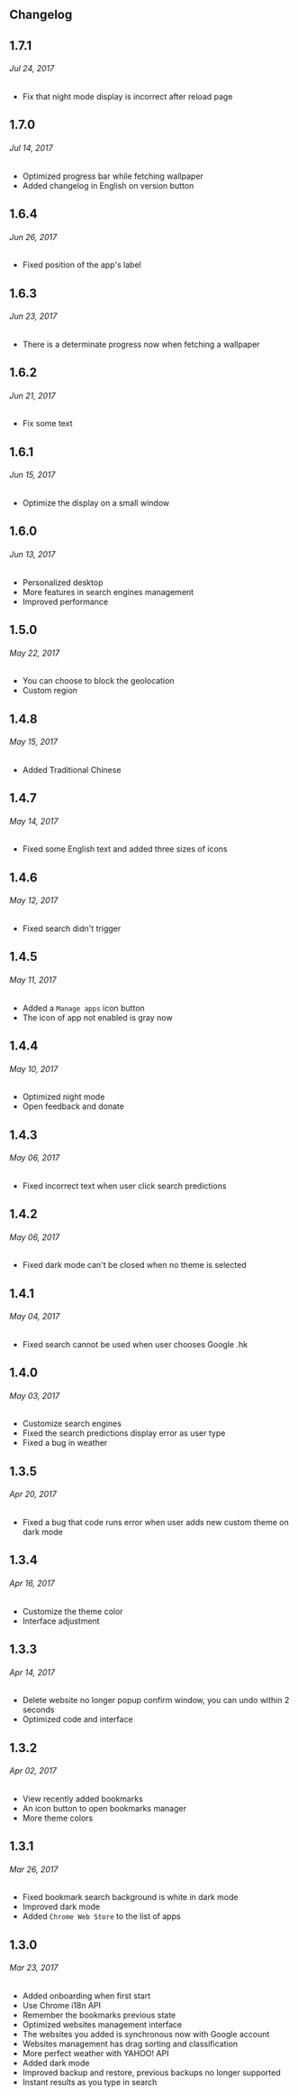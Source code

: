 ## Changelog

## 1.7.1
###### _Jul 24, 2017_
- Fix that night mode display is incorrect after reload page

## 1.7.0
###### _Jul 14, 2017_
- Optimized progress bar while fetching wallpaper
- Added changelog in English on version button

## 1.6.4
###### _Jun 26, 2017_
- Fixed position of the app's label

## 1.6.3
###### _Jun 23, 2017_
- There is a determinate progress now when fetching a wallpaper

## 1.6.2
###### _Jun 21, 2017_
- Fix some text

## 1.6.1
###### _Jun 15, 2017_
- Optimize the display on a small window

## 1.6.0
###### _Jun 13, 2017_
- Personalized desktop
- More features in search engines management
- Improved performance

## 1.5.0
###### _May 22, 2017_
- You can choose to block the geolocation
- Custom region

## 1.4.8
###### _May 15, 2017_
- Added Traditional Chinese

## 1.4.7
###### _May 14, 2017_
- Fixed some English text and added three sizes of icons

## 1.4.6
###### _May 12, 2017_
- Fixed search didn't trigger

## 1.4.5
###### _May 11, 2017_
- Added a `Manage apps` icon button
- The icon of app not enabled is gray now

## 1.4.4
###### _May 10, 2017_
- Optimized night mode
- Open feedback and donate

## 1.4.3
###### _May 06, 2017_
- Fixed incorrect text when user click search predictions

## 1.4.2
###### _May 06, 2017_
- Fixed dark mode can't be closed when no theme is selected

## 1.4.1
###### _May 04, 2017_
- Fixed search cannot be used when user chooses Google .hk

## 1.4.0
###### _May 03, 2017_
- Customize search engines
- Fixed the search predictions display error as user type
- Fixed a bug in weather

## 1.3.5
###### _Apr 20, 2017_
- Fixed a bug that code runs error when user adds new custom theme on dark mode

## 1.3.4
###### _Apr 16, 2017_
- Customize the theme color
- Interface adjustment

## 1.3.3
###### _Apr 14, 2017_
- Delete website no longer popup confirm window, you can undo within 2 seconds
- Optimized code and interface

## 1.3.2
###### _Apr 02, 2017_
- View recently added bookmarks
- An icon button to open bookmarks manager
- More theme colors

## 1.3.1
###### _Mar 26, 2017_
- Fixed bookmark search background is white in dark mode
- Improved dark mode
- Added `Chrome Web Store` to the list of apps

## 1.3.0
###### _Mar 23, 2017_
- Added onboarding when first start
- Use Chrome i18n API
- Remember the bookmarks previous state
- Optimized websites management interface
- The websites you added is synchronous now with Google account
- Websites management has drag sorting and classification
- More perfect weather with YAHOO! API
- Added dark mode
- Improved backup and restore, previous backups no longer supported
- Instant results as you type in search
